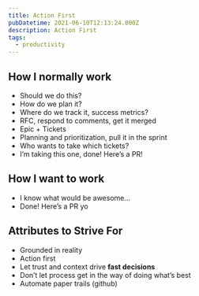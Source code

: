 ```yaml
---
title: Action First
pubDatetime: 2021-06-10T12:13:24.000Z
description: Action First
tags:
  - productivity
---
```


## How I normally work

- Should we do this?
- How do we plan it?
- Where do we track it, success metrics?
- RFC, respond to comments, get it merged
- Epic + Tickets
- Planning and prioritization, pull it in the sprint
- Who wants to take which tickets?
- I’m taking this one, done! Here’s a PR!

## How I want to work

- I know what would be awesome…
- Done! Here’s a PR yo

## Attributes to Strive For

- Grounded in reality
- Action first
- Let trust and context drive **fast decisions**
- Don’t let process get in the way of doing what’s best
- Automate paper trails (github)
